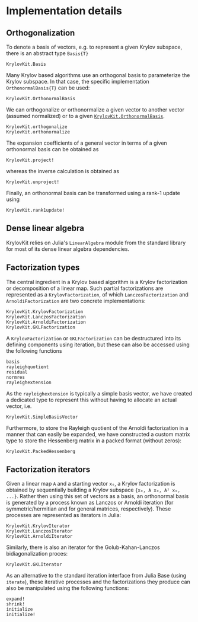 # Implementation details

## Orthogonalization
To denote a basis of vectors, e.g. to represent a given Krylov subspace, there is an
abstract type `Basis{T}`
```@docs
KrylovKit.Basis
```

Many Krylov based algorithms use an orthogonal basis to parameterize the Krylov subspace. In
that case, the specific implementation `OrthonormalBasis{T}` can be used:
```@docs
KrylovKit.OrthonormalBasis
```

We can orthogonalize or orthonormalize a given vector to another vector (assumed normalized)
or to a given [`KrylovKit.OrthonormalBasis`](@ref).
```@docs
KrylovKit.orthogonalize
KrylovKit.orthonormalize
```

The expansion coefficients of a general vector in terms of a given orthonormal basis can be obtained as
```@docs
KrylovKit.project!
```
whereas the inverse calculation is obtained as
```@docs
KrylovKit.unproject!
```

Finally, an orthonormal basis can be transformed using a rank-1 update using
```@docs
KrylovKit.rank1update!
```

## Dense linear algebra

KrylovKit relies on Julia's `LinearAlgebra` module from the standard library for most of its
dense linear algebra dependencies.

## Factorization types
The central ingredient in a Krylov based algorithm is a Krylov factorization or
decomposition of a linear map. Such partial factorizations are represented as a
`KrylovFactorization`, of which `LanczosFactorization` and `ArnoldiFactorization` are two
concrete implementations:

```@docs
KrylovKit.KrylovFactorization
KrylovKit.LanczosFactorization
KrylovKit.ArnoldiFactorization
KrylovKit.GKLFactorization
```

A `KrylovFactorization` or `GKLFactorization` can be destructured into its defining
components using iteration, but these can also be accessed using the following functions
```@docs
basis
rayleighquotient
residual
normres
rayleighextension
```

As the `rayleighextension` is typically a simple basis vector, we have created a dedicated
type to represent this without having to allocate an actual vector, i.e.
```@docs
KrylovKit.SimpleBasisVector
```

Furthermore, to store the Rayleigh quotient of the Arnoldi factorization in a manner that
can easily be expanded, we have constructed a custom matrix type to store the Hessenberg
matrix in a packed format (without zeros):

```@docs
KrylovKit.PackedHessenberg
```

## Factorization iterators
Given a linear map ``A`` and a starting vector ``x₀``, a Krylov factorization is obtained
by sequentially building a Krylov subspace ``{x₀, A x₀, A² x₀, ...}``. Rather then using
this set of vectors as a basis, an orthonormal basis is generated by a process known as
Lanczos or Arnoldi iteration (for symmetric/hermitian and for general matrices,
respectively). These processes are represented as iterators in Julia:

```@docs
KrylovKit.KrylovIterator
KrylovKit.LanczosIterator
KrylovKit.ArnoldiIterator
```

Similarly, there is also an iterator for the Golub-Kahan-Lanczos bidiagonalization proces:

```@docs
KrylovKit.GKLIterator
```

As an alternative to the standard iteration interface from Julia Base (using `iterate`),
these iterative processes and the factorizations they produce can also be manipulated
using the following functions:

```@docs
expand!
shrink!
initialize
initialize!
```
